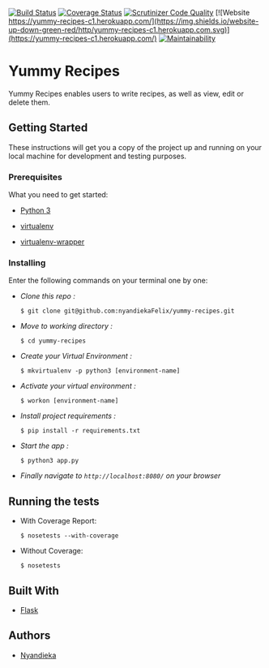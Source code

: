 [![Build Status](https://travis-ci.org/nyandiekaFelix/yummy-recipes.svg?branch=develop)](https://travis-ci.org/nyandiekaFelix/yummy-recipes)
[![Coverage Status](https://coveralls.io/repos/github/nyandiekaFelix/yummy-recipes/badge.svg?branch=develop)](https://coveralls.io/github/nyandiekaFelix/yummy-recipes?branch=develop)
[![Scrutinizer Code Quality](https://scrutinizer-ci.com/g/nyandiekaFelix/yummy-recipes/badges/quality-score.png?b=master)](https://scrutinizer-ci.com/g/nyandiekaFelix/yummy-recipes/?branch=master)
[![Website https://yummy-recipes-c1.herokuapp.com/](https://img.shields.io/website-up-down-green-red/http/yummy-recipes-c1.herokuapp.com.svg)](https://yummy-recipes-c1.herokuapp.com/)
[![Maintainability](https://api.codeclimate.com/v1/badges/7e84426a8f8674159daf/maintainability)](https://codeclimate.com/github/nyandiekaFelix/yummy-recipes/maintainability)

# Yummy Recipes

Yummy Recipes enables users to write recipes, as well as view, edit or delete them.

## Getting Started

These instructions will get you a copy of the project up and running on your local machine for development and testing purposes. 

### Prerequisites

What you need to get started:

- [Python 3](https://www.python.org/download/releases/3.0/)

- [virtualenv](https://virtualenv.pypa.io/en/stable/)

- [virtualenv-wrapper](http://virtualenvwrapper.readthedocs.io/en/latest/)

### Installing

Enter the following commands on your terminal one by one:

- *Clone this repo :*

    ```$ git clone git@github.com:nyandiekaFelix/yummy-recipes.git```

- *Move to working directory :*
    
    ``` $ cd yummy-recipes ```

- *Create your Virtual Environment :*
    
    ```$ mkvirtualenv -p python3 [environment-name] ```

- *Activate your virtual environment :*
    
    ```$ workon [environment-name] ```

- *Install project requirements :*
    
    ```$ pip install -r requirements.txt ```

- *Start the app :*
    
    ```$ python3 app.py ``` 

- *Finally navigate to ```http://localhost:8080/``` on your browser*

## Running the tests

- With Coverage Report: 
    
    ```$ nosetests --with-coverage ```

- Without Coverage: 
    
    ```$ nosetests ```

## Built With

- [Flask](http://flask.pocoo.org/)

## Authors

- [Nyandieka](https://github.com/nyandiekafelix)
